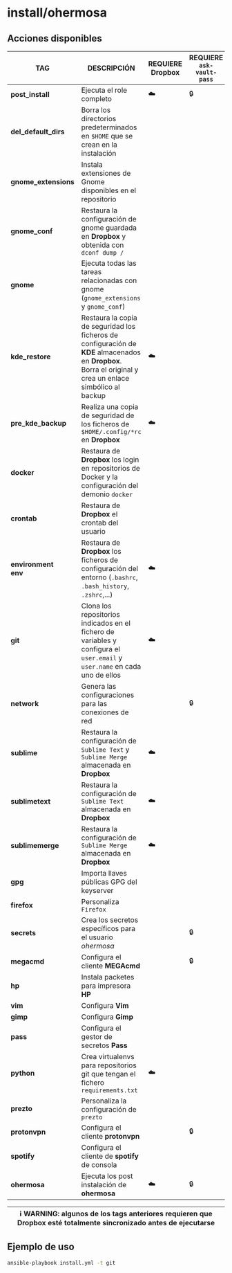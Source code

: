 # install/ohermosa

## Acciones disponibles

| **TAG** | **DESCRIPCIÓN** | **REQUIERE Dropbox** | **REQUIERE `ask-vault-pass`** |
|------------|--------------|----------------------|-------------------------------|
| **post_install** | Ejecuta el role completo | :cloud: | :lock: |
| **del_default_dirs** | Borra los directorios predeterminados en `$HOME` que se crean en la instalación | | |
| **gnome_extensions** | Instala extensiones de Gnome disponibles en el repositorio | | |
| **gnome_conf** | Restaura la configuración de gnome guardada en **Dropbox** y obtenida con `dconf dump /` | | |
| **gnome** | Ejecuta todas las tareas relacionadas con gnome (`gnome_extensions` y `gnome_conf`) | | |
| **kde_restore** | Restaura la copia de seguridad los ficheros de configuración de **KDE** almacenados en **Dropbox**. Borra el original y crea un enlace simbólico al backup | :cloud: | |
| **pre_kde_backup** | Realiza una copia de seguridad de los ficheros de `$HOME/.config/*rc` en **Dropbox** | :cloud: | |
| **docker** | Restaura de **Dropbox** los login en repositorios de Docker y la configuración del demonio `docker` | | |
| **crontab** | Restaura de **Dropbox** el crontab del usuario | | |
| **environment** <br> **env**| Restaura de **Dropbox** los ficheros de configuración del entorno (`.bashrc`, `.bash_history`, `.zshrc`,...) | :cloud: | |
| **git** | Clona los repositorios indicados en el fichero de variables y configura el `user.email` y `user.name` en cada uno de ellos | :cloud: |
| **network** | Genera las configuraciones para las conexiones de red | | :lock: |
| **sublime** | Restaura la configuración de `Sublime Text` y `Sublime Merge` almacenada en **Dropbox** | :cloud: | |
| **sublimetext** | Restaura la configuración de `Sublime Text` almacenada en **Dropbox** | :cloud: | |
| **sublimemerge** | Restaura la configuración de `Sublime Merge` almacenada en **Dropbox** | :cloud: | |
| **gpg** | Importa llaves públicas GPG del keyserver | | |
| **firefox** | Personaliza `Firefox` | | |
| **secrets** | Crea los secretos específicos para el usuario _ohermosa_ | | :lock: |
| **megacmd** | Configura el cliente **MEGAcmd** | | :lock: |
| **hp** | Instala packetes para impresora **HP** | | |
| **vim** | Configura **Vim** | | |
| **gimp** | Configura **Gimp** | | |
| **pass** | Configura el gestor de secretos **Pass** | | |
| **python** | Crea virtualenvs para repositorios git que tengan el fichero `requirements.txt` | :cloud: | |
| **prezto** | Personaliza la configuración de `prezto` | | |
| **protonvpn** | Configura el cliente **protonvpn** | | :lock: |
| **spotify** | Configura el cliente de **spotify** de consola | | |
| **ohermosa** | Ejecuta los post instalación de **ohermosa** | :cloud: | :lock: |

| :information_source: **WARNING**: algunos de los tags anteriores requieren que **Dropbox** esté totalmente sincronizado antes de ejecutarse |
| --- |

## Ejemplo de uso

```bash
ansible-playbook install.yml -t git
```

